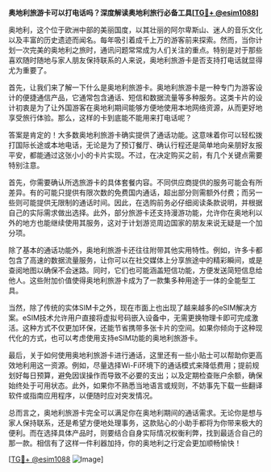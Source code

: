 **奥地利旅游卡可以打电话吗？深度解读奥地利旅行必备工具[[TG💪+ @esim1088](https://t.me/s/esim1088)]**

奥地利，这个位于欧洲中部的美丽国度，以其壮丽的阿尔卑斯山、迷人的音乐文化以及丰富的历史遗迹而闻名。每年吸引着成千上万的游客前来探索。然而，当你计划一次完美的奥地利之旅时，通讯问题常常成为人们关注的重点。特别是对于那些喜欢随时随地与家人朋友保持联系的人来说，奥地利旅游卡是否支持打电话就显得尤为重要了。

首先，让我们来了解一下什么是奥地利旅游卡。奥地利旅游卡是一种专门为游客设计的便捷通信产品，它通常包含通话、短信和数据流量等多种服务。这类卡片的设计初衷是为了让外国游客在奥地利期间能够方便地使用本地网络资源，从而更好地享受旅行体验。那么，这样的卡到底能不能用来打电话呢？

答案是肯定的！大多数奥地利旅游卡确实提供了通话功能。这意味着你可以轻松拨打国际长途或本地电话，无论是为了预订餐厅、确认行程还是简单地向亲朋好友报平安，都能通过这张小小的卡片实现。不过，在决定购买之前，有几个关键点需要特别注意。

首先，你需要确认所选旅游卡的具体套餐内容。不同供应商提供的服务可能会有所差异。有的可能只提供有限次数的免费国内通话，超出部分则需额外付费；而另一些则可能提供无限制的通话时间。因此，在选购前务必仔细阅读条款说明，并根据自己的实际需求做出选择。此外，部分旅游卡还支持漫游功能，允许你在奥地利以外的地方也能继续使用其服务，这对于计划游览周边国家的朋友来说无疑是一个加分项。

除了基本的通话功能外，奥地利旅游卡还往往附带其他实用特性。例如，许多卡都包含了高速的数据流量服务，让你可以在社交媒体上分享旅途中的精彩瞬间，或是查阅地图以确保不会迷路。同时，它们也可能涵盖短信功能，方便发送简短信息给他人。这些附加价值使得奥地利旅游卡成为了一款集多种用途于一体的全能型工具。

当然，除了传统的实体SIM卡之外，现在市面上也出现了越来越多的eSIM解决方案。eSIM技术允许用户直接将虚拟号码嵌入设备中，无需更换物理卡即可完成激活。这种方式不仅更加环保，还能节省携带多张卡片的空间。如果你倾向于这种现代化的方式，也可以考虑使用支持eSIM功能的奥地利旅游卡。

最后，关于如何使用奥地利旅游卡进行通话，这里还有一些小贴士可以帮助你更高效地利用这一资源。例如，尽量选择Wi-Fi环境下的通话模式来降低费用；提前规划好每日预算，避免因误操作而导致不必要的支出；以及定期检查账户余额，确保始终处于可用状态。此外，如果你不熟悉当地语言或规则，不妨事先下载一些翻译软件或指南应用程序，以便随时应对突发情况。

总而言之，奥地利旅游卡完全可以满足你在奥地利期间的通话需求。无论你是想与家人保持联系，还是希望方便地处理事务，这款贴心的小助手都将为你带来极大的便利。而在选择具体产品时，则要结合自身实际情况权衡利弊，找到最适合自己的那一款。相信有了这样一件利器加持，你的奥地利之行定会更加顺畅愉快！

[[TG💪+ @esim1088](https://t.me/s/esim1088) ![Image](https://i.postimg.cc/4NQfJmqS/Snipaste-2025-05-13-00-14-12.png)]